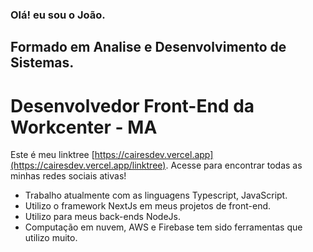 ### Olá! eu sou o João.
## Formado em Analise e Desenvolvimento de Sistemas.
# Desenvolvedor Front-End da Workcenter - MA

Este é meu linktree [https://cairesdev.vercel.app](https://cairesdev.vercel.app/linktree).
Acesse para encontrar todas as minhas redes sociais ativas!


- Trabalho atualmente com as linguagens Typescript, JavaScript.
- Utilizo o framework NextJs em meus projetos de front-end.
- Utilizo para meus back-ends NodeJs.
- Computação em nuvem, AWS e Firebase tem sido ferramentas que utilizo muito.
